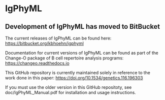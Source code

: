 # IgPhyML

## Development of IgPhyML has moved to BitBucket
The current releases of IgPhyML can be found here: https://bitbucket.org/kbhoehn/igphyml <br />

Documentation for current versions of IgPhyML can be found as part of the Change-O package of B cell repertoire analysis programs: https://changeo.readthedocs.io<br />

This GitHub repository is currently maintained solely in reference to the work done in this paper: https://doi.org/10.1534/genetics.116.196303<br />

If you must use the older version in this GitHub repositoty, see doc/IgPhyML_Manual.pdf for installation and usage instructions.

